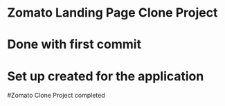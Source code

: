 # Zomato Landing Page Clone Project


# Done with first commit

# Set up created for the application


#Zomato Clone Project completed
